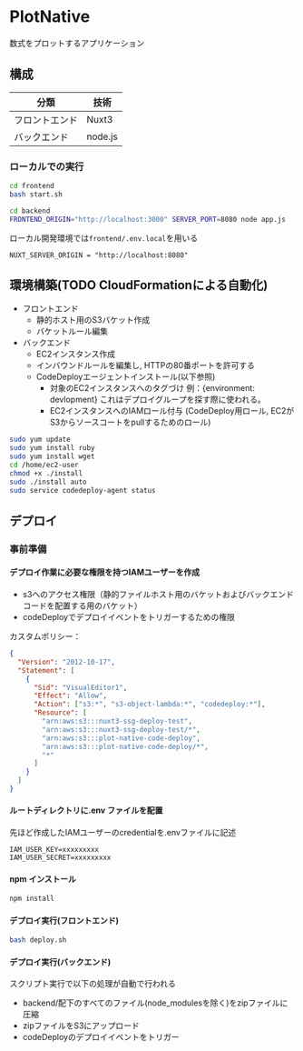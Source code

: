 # PlotNative

数式をプロットするアプリケーション

## 構成

| 分類           | 技術    |
| -------------- | ------- |
| フロントエンド | Nuxt3   |
| バックエンド   | node.js |

### ローカルでの実行

```bash
cd frontend
bash start.sh
```

```bash
cd backend
FRONTEND_ORIGIN="http://localhost:3000" SERVER_PORT=8080 node app.js
```

ローカル開発環境では`frontend/.env.local`を用いる

```
NUXT_SERVER_ORIGIN = "http://localhost:8080"
```

## 環境構築(TODO CloudFormationによる自動化)

- フロントエンド
  - 静的ホスト用のS3バケット作成
  - バケットルール編集
- バックエンド
  - EC2インスタンス作成
  - インバウンドルールを編集し, HTTPの80番ポートを許可する
  - CodeDeployエージェントインストール(以下参照)
	- 対象のEC2インスタンスへのタグづけ 例：{environment: devlopment}
	  これはデプロイグループを探す際に使われる。
	- EC2インスタンスへのIAMロール付与
	  (CodeDeploy用ロール, EC2がS3からソースコートをpullするためのロール)

```bash
sudo yum update
sudo yum install ruby
sudo yum install wget
cd /home/ec2-user
chmod +x ./install
sudo ./install auto
sudo service codedeploy-agent status
```

## デプロイ

### 事前準備

#### デプロイ作業に必要な権限を持つIAMユーザーを作成

- s3へのアクセス権限（静的ファイルホスト用のバケットおよびバックエンドコードを配置する用のバケット）
- codeDeployでデプロイイベントをトリガーするための権限

カスタムポリシー：

```json
{
  "Version": "2012-10-17",
  "Statement": [
    {
      "Sid": "VisualEditor1",
      "Effect": "Allow",
      "Action": ["s3:*", "s3-object-lambda:*", "codedeploy:*"],
      "Resource": [
        "arn:aws:s3:::nuxt3-ssg-deploy-test",
        "arn:aws:s3:::nuxt3-ssg-deploy-test/*",
        "arn:aws:s3:::plot-native-code-deploy",
        "arn:aws:s3:::plot-native-code-deploy/*",
        "*"
      ]
    }
  ]
}
```

#### ルートディレクトリに.env ファイルを配置

先ほど作成したIAMユーザーのcredentialを.envファイルに記述

```
IAM_USER_KEY=xxxxxxxxx
IAM_USER_SECRET=xxxxxxxxx
```

#### npm インストール

```bash
npm install
```

#### デプロイ実行(フロントエンド)

```bash
bash deploy.sh
```

#### デプロイ実行(バックエンド)

スクリプト実行で以下の処理が自動で行われる

- backend/配下のすべてのファイル(node_modulesを除く)をzipファイルに圧縮
- zipファイルをS3にアップロード
- codeDeployのデプロイイベントをトリガー
